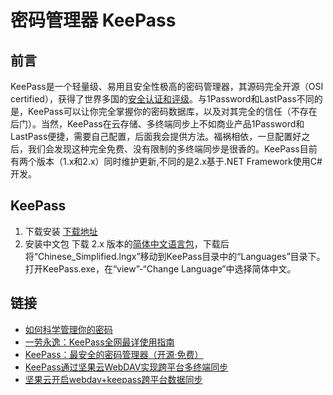 # 密码管理器 KeePass

## 前言
KeePass是一个轻量级、易用且安全性极高的密码管理器，其源码完全开源（OSI certified），获得了世界多国的[安全认证和评级](https://keepass.info/ratings.html)。与1Password和LastPass不同的是，KeePass可以让你完全掌握你的密码数据库，以及对其完全的信任（不存在后门）。当然，KeePass在云存储、多终端同步上不如商业产品1Password和LastPass便捷，需要自己配置，后面我会提供方法。福祸相依，一旦配置好之后，我们会发现这种完全免费、没有限制的多终端同步是很香的。KeePass目前有两个版本（1.x和2.x）同时维护更新,不同的是2.x基于.NET Framework使用C#开发。

## KeePass
1. 下载安装
	[下载地址](https://keepass.info/download.html)
2. 安装中文包
下载 2.x 版本的[简体中文语言包](https://keepass.info/translations.html)，下载后将“Chinese_Simplified.lngx”移动到KeePass目录中的“Languages”目录下。打开KeePass.exe，在“view”-“Change Language”中选择简体中文。

## 链接
* [如何科学管理你的密码](https://lijianxun.top/325.html)
* [一劳永逸：KeePass全网最详使用指南](https://zhuanlan.zhihu.com/p/39645975)
* [KeePass：最安全的密码管理器（开源·免费）](https://www.rmnof.com/article/keepass-password-manager/)
* [KeePass通过坚果云WebDAV实现跨平台多终端同步](https://www.rmnof.com/article/keepass-sync-with-jianguoyun-of-webdav/)
* [坚果云开启webdav+keepass跨平台数据同步](https://www.cnblogs.com/jnhs/p/14366320.html)
